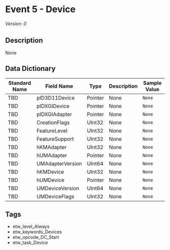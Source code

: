 # Event 5 - Device
###### Version: 0

## Description
None

## Data Dictionary
|Standard Name|Field Name|Type|Description|Sample Value|
|---|---|---|---|---|
|TBD|pID3D11Device|Pointer|None|`None`|
|TBD|pIDXGIDevice|Pointer|None|`None`|
|TBD|pIDXGIAdapter|Pointer|None|`None`|
|TBD|CreationFlags|UInt32|None|`None`|
|TBD|FeatureLevel|UInt32|None|`None`|
|TBD|FeatureSupport|UInt32|None|`None`|
|TBD|hKMAdapter|UInt32|None|`None`|
|TBD|hUMAdapter|Pointer|None|`None`|
|TBD|UMAdapterVersion|UInt64|None|`None`|
|TBD|hKMDevice|UInt32|None|`None`|
|TBD|hUMDevice|Pointer|None|`None`|
|TBD|UMDeviceVersion|UInt64|None|`None`|
|TBD|UMDeviceFlags|UInt32|None|`None`|

## Tags
* etw_level_Always
* etw_keywords_Devices
* etw_opcode_DC_Start
* etw_task_Device